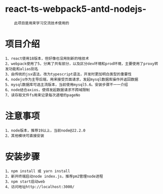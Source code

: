 # react-ts-webpack5-antd-nodejs-
```
	此项目是用来学习交流技术使用的
```

# 项目介绍
	1、react使用18版本，但好像也没用到新的啥技术
	2、webpack使用了5，分离了共有部分，以及区分dev环境和prod环境，主要使用了proxy转发功能和alias别名
	3、由传统的jsx语法，改为typescript语法，开发时更加明白类型的重要性
	4、nodejs作为主导后端，用来接受页面请求，发起mysql数据库操作并返回数据
	5、mysql数据库可选主流版本，当前使用mysql5.6。安装步骤不一一介绍
	6、node结合axios，使得发起数据请求不跨域限制
	7、读存取文件fs用来记录每次递增的pageNo	

# 注意事项
	1、node版本，推荐19以上，当前node@22.2.0
	2、其他模块可直接安装

# 安装步骤
	1、npm install 或 yarn install
	2、新开终端启动node index.js，推荐pm2管理node进程
	3、npm start启动web
	4、访问地址http://localhost:3000/